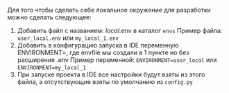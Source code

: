 Для того чтобы сделать себе локальное окружение для разработки можно сделать следующее:
1. Добавить файл с названием: *local*.env в каталог `envs`
Пример файла: `user_local.env` или `my_local_1.env`
2. Добавить в конфигурацию запуска в IDE переменную ENVIRONMENT=<envfile>, где envfile мы создали в 1 пункте но без расширения .env
Пример переменной: `ENVIRONMENT=user_local` или `ENVIRONMENT=my_local_1`
3. При запуске проекта в IDE все настройки будут взяты из этого файла, а отсутствующие взяты по умолчанию из `config.py`